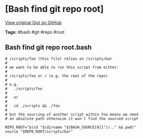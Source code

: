 # [Bash find git repo root] 

[View original Gist on GitHub](https://gist.github.com/Integralist/340306f1938606a84667c9cc56af13f7)

**Tags:** #bash #git #repo #root

## Bash find git repo root.bash

```shell
# /scripts/foo (this file) relies on /scripts/bar
#
# we want to be able to run this script from either:
#
# /scripts/foo or / (e.g. the root of the repo)
#
# e.g. 
# 	./scripts/foo
#
#   or
#
# 	cd ./scripts && ./foo
#
# but the sourcing of another script within foo means we need
# an absolute path otherwise it won't find the sourced script

REPO_ROOT="$(cd "$(dirname "${BASH_SOURCE[0]}")/.." && pwd)"
source "$REPO_ROOT/scripts/bar"
```


